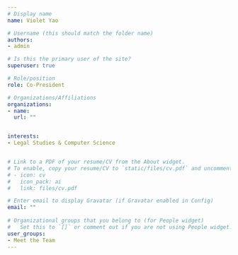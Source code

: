```yaml
---
# Display name
name: Violet Yao

# Username (this should match the folder name)
authors:
- admin

# Is this the primary user of the site?
superuser: true

# Role/position
role: Co-President

# Organizations/Affiliations
organizations:
- name: 
  url: ""


interests:
- Legal Studies & Computer Science 


# Link to a PDF of your resume/CV from the About widget.
# To enable, copy your resume/CV to `static/files/cv.pdf` and uncomment the lines below.  
# - icon: cv
#   icon_pack: ai
#   link: files/cv.pdf

# Enter email to display Gravatar (if Gravatar enabled in Config)
email: ""
  
# Organizational groups that you belong to (for People widget)
#   Set this to `[]` or comment out if you are not using People widget.  
user_groups:
- Meet the Team
---
```

